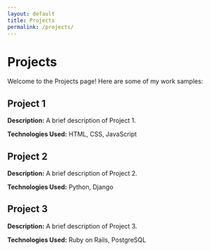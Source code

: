 ```yaml
---
layout: default
title: Projects
permalink: /projects/
---
```


# Projects

Welcome to the Projects page! Here are some of my work samples:

## Project 1

**Description:** A brief description of Project 1.

**Technologies Used:** HTML, CSS, JavaScript

## Project 2

**Description:** A brief description of Project 2.

**Technologies Used:** Python, Django

## Project 3

**Description:** A brief description of Project 3.

**Technologies Used:** Ruby on Rails, PostgreSQL